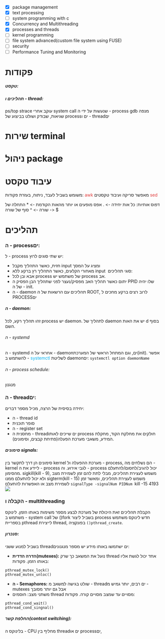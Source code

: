 - [x] package management
- [x] text processing
- [ ] system programming with c
- [x] Concurrency and Multithreading
- [x] processes and threads
- [ ] kernel programming
- [ ] file system advanced(custom file system using FUSE)
- [ ] security
- [ ] Performance Tuning and Monitoring
# פקודות
##### טקסט:
##### תהליכים ו - thread:
ps/top
strace
עוקב אחרי system call שנעשות על ידי ה - process
gdb
מנפה שגיאות, שבודק ושולט בביצוע של processים ו - threadים
# שירות terminal

# ניהול package
# עיבוד טקסט
משומש בשביל לעבד, ניתוח, בעזרת פקודות:
<span style="color:rgb(223, 58, 58)">awk</span>
מאפשר סריקה ועיבוד טקסטים
<span style="color:rgb(223, 58, 58)">sed</span> 

דפוס אותיות:
כל אות יחידה -> .
אפס מופעים או יותר מהאות הקודמת -> *
התחלה של שורה -> ^
סוף של שורה -> $
# תהליכים
### ה - processים:

ל - process יש שתי סוגים לרוץ:
- חזית, כאשר התהליך מקבל input ומציג על המסך
- מאחורי הקלעים, כאשר התהליך רץ ברקע ללא input 
סוגי תהליכים:
- אבא ובן
לכל process של משתמש יש process אב.
- יתום
כאשר תהליך האב מפסיק/נעצר לפני שתהליך הבן הפסיק ה PPID שלו יהיה של ה - init.
- ה - daemon
תהליכים עם הרשאות של ה ROOT, לרוב רצים ברקע מחכים ל PROCESSים
##### ה - daemon:
זהו תהליך רקע, לכל process יש daemon. לתהליך של daemon יש את האות d בסוף השם.
###### ה - systemd
ה - systemd אחראי על ה - daemonים, וגם המתחל הראשי של המערכת(init).
אפשר להשתמש ב - <span style="color:rgb(0, 176, 240)">systemctl</span> לשליטת daemonים:
`systemctl option daemonName`
###### ה - process schedule:
מנגנון 
### ה - threadים:
יחידה בסיסית של הרצה, מכיל מספר דברים:
- ה - thread id
- סופר תוכנית
- ה - register set
- מחסנית
ה - threadים שייכים לאותו process חולקים את מחלקת הקוד, מחקלת המידע, משאבי מערכת הפעלה(פתיחת קבצים, וסימונים).
##### סימונים signals:
סימונים הן דרך לתקשר בין kernel מערכת ההפעלה ול - process, הם נשלחים מה - kernel ליידע את ה - process לגבי אירוע. וה - process יכול להגיב/לחסום/להתעלם מהסימון.
sigkill(kill - 9), משמש לעצירת תהליכים, מבלי לתת להם זמן לשמירת מצב ולא יכול להתעלם ממנו
sigterm(kill - 15) משמש לעצירת תהליכים, ומאשר זמן לשמירת מצב או האפשרות להתעלם
`signalType -signalNum PIDNum
`kill -15 4193
![](https://lh7-rt.googleusercontent.com/docsz/AD_4nXcND_hFIzbkeYelYVZgttyIQ3kMyO-2elVWHxJO55rcW3rI3S0BsuemxszEfCXRaMM7Sqlzmu0-LyRe5lGnB2oyIluUGLXbJkPhVtHNzOeidjIlSufkpSH11dJed1fqspWuwtmQn-v2YNJUB_Cr-6FSP9c?key=K78lYRAqjyzdkRYM8UeOAQ)
### הקבלה ו - multithreading
הקבלת תהליכים זאת היכולת של מערכת לבצע מספר משימות באותו הזמן.
לינוקס משתמש ב - system call של ()fork בשביל ליצור process חדש
לינוקס משתמש בספריית pthread לייצירת thread, בפונקציה `()pthread_create`.
##### סנכרון:
בשביל למנוע ששני threadים ישתמשו באותו מידע יש מספר מנגנונים:
- **הדרה הדדית(mutexes):**
נועל את המשאב כך שרק thread אחד יכול לגשת אליו באותו הזמן.
פקודות:
```
pthread_mutex_lock()
pthread_mutex_unloc()
```
- **ה - Semaphores:**
שולט בגישה למשאב מ - threadים רבים, יותר גמיש מ - mutexes אבל גם יותר מסובך
- משתני מצב:
חוסמים thread מסויים עד שמצב מסויים קורה.
פקודות:
```
pthread_cond_wait()
pthread_cond_singnal()
```
##### החלפת קשר(context switching):
בלינוקס ה - CPU מחליף בין threadים או processים,
